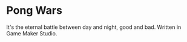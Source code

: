 # Pong Wars

It's the eternal battle between day and night, good and bad. Written in Game Maker Studio.
